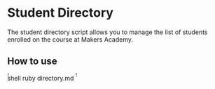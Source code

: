 Student Directory
=================

The student directory script allows you to manage the list of students enrolled on the course at Makers Academy.

How to use
----------

̀̀̀shell
ruby directory.md
̀̀̀